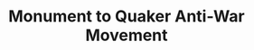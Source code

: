 ---
pid: RS350
title: Monument to Quaker Anti-War Movement
location_transcription: Near Race St.
zipcode: '19103'
outside_phl: 
neighborhood: Rittenhouse Square,Avenue of The Arts,Logan Square,Fitler Square
age: '65'
age_range: 60-69
instagram: 
image_file_name: RS_350.jpg
proposal_transcription: They should make a monument to the Quakers anti-war movement
  +/or a famous personage of this movement in Phila
topic: History,Philadelphia,Religion
topic_summary: 0, 0, 0
type: Other No Form
keywords_other: Quakers, anti-war
credit: 
image_labels: 
twitter: 
facebook: 
permalink: "/monuments/rs350/"
layout: item-page
---